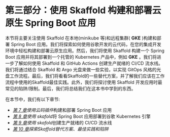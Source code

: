 # 第三部分：使用 Skaffold 构建和部署云原生 Spring Boot 应用

本节将主要关注使用 Skaffold 在本地(minikube 等)和远程集群( **GKE** )构建和部署 Spring Boot 应用。我们将探索如何使用谷歌开发的云代码，在您的集成开发环境中轻松构建和部署云原生应用。然后，我们将使用 Skaffold 构建一个 Spring Boot 应用并将其部署到一个托管的 Kubernetes 产品中，例如 **GKE** 。我们将进一步了解如何使用 Skaffold 和 GitHub Actions 创建生产就绪的 CI/CD 流水线。我们将通过结合 Skaffold 和 Argo 光盘来做一些实验，以实现 GitOps 风格的光盘工作流程。最后，我们将看看Skaffold的一些替代方案，并了解我们应该在工作流程中使用的Skaffold最佳实践。此外，我们将探讨使用 Skaffold 开发应用时最常见的陷阱/限制。最后，我们将总结我们在这本书中学到的东西。

在本节中，我们有以下章节:

*   [*第 7 章*](07.html#_idTextAnchor092)*使用云码插件*构建和部署 Spring Boot 应用
*   [*第 8 章*](08.html#_idTextAnchor099)*使用 skafold*将 Spring Boot 应用部署到谷歌 Kubernetes 引擎
*   [*第 9 章*](09.html#_idTextAnchor116)*使用 skafold*创建生产就绪的 CI/CD 流水线
*   [*第 10 章*](10.html#_idTextAnchor129)*探索Skaffold替代方案、最佳实践和陷阱*